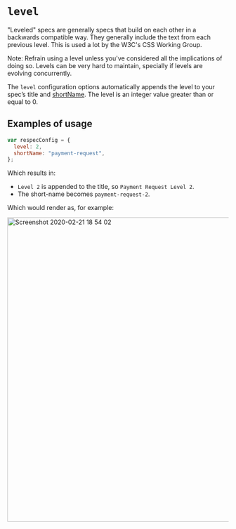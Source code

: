 # `level`

"Leveled" specs are generally specs that build on each other in a backwards compatible way. They generally include the text from each previous level. This is used a lot by the W3C's CSS Working Group.

Note: Refrain using a level unless you've considered all the implications of doing so. Levels can be very hard to maintain, specially if levels are evolving concurrently.

The `level` configuration options automatically appends the level to your spec’s title and [shortName](shortName). The level is an integer value greater than or equal to 0.

## Examples of usage

```js
var respecConfig = {
  level: 2,
  shortName: "payment-request",
};
```

Which results in:

- `Level 2` is appended to the title, so `Payment Request Level 2`.
- The short-name becomes `payment-request-2`.

Which would render as, for example:

<img width="693" alt="Screenshot 2020-02-21 18 54 02" src="https://user-images.githubusercontent.com/870154/75014932-91dd6c80-54db-11ea-8890-08ab2f6ac7c3.png">
